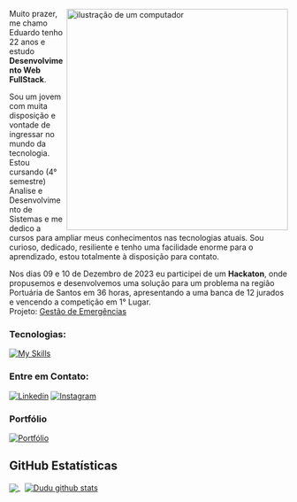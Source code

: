 <div style="width: 100%;">
<img src="https://ik.imagekit.io/duduzinvdlk/perfil/pc.png?updatedAt=1704672958630" alt="ilustração de um computador" min-width="400px" max-width="400px" width="400px" align="right">

<p align="left"> 
Muito prazer, me chamo Eduardo tenho 22 anos e estudo <strong>Desenvolvimento Web FullStack</strong>.

Sou um jovem com muita disposição e vontade de ingressar no mundo da tecnologia. Estou cursando (4° semestre) Analise e Desenvolvimento de Sistemas e me dedico a cursos para ampliar meus conhecimentos nas tecnologias atuais. Sou curioso, dedicado, resiliente e tenho uma facilidade enorme para o aprendizado, estou totalmente à disposição para contato.

Nos dias 09 e 10 de Dezembro de 2023 eu participei de um <strong>Hackaton</strong>, onde propusemos e desenvolvemos uma solução para um problema na região Portuária de Santos em 36 horas, apresentando a uma banca de 12 jurados e vencendo a competição em 1° Lugar. 
<br>
Projeto: [Gestão de Emergências](https://www.linkedin.com/posts/abtra_euapoioportohacksts-abtra-camps-activity-7140795969264168960-gvM9?utm_source=share&utm_medium=member_desktop)
<br>

### Tecnologias:
[![My Skills](https://skillicons.dev/icons?i=js,html,css,react,tailwind,php,mysql,nodejs,nextjs,typescript)](https://skillicons.dev)

### Entre em Contato:
[![Linkedin](https://skillicons.dev/icons?i=linkedin)](https://www.linkedin.com/in/dudu-arsenal/)
[![Instagram](https://skillicons.dev/icons?i=instagram)](https://www.instagram.com/eduardo.s.s13/)

### Portfólio
[![Portfólio](https://skillicons.dev/icons?i=devto)](https://portfoliodudu.vercel.app)
<br>
## GitHub Estatísticas
<a href="https://github.com/duduarsenal">
  <img align="center" src="https://github-readme-stats.vercel.app/api/top-langs/?username=duduarsenal&theme=dark&hide_langs_below=1" />
</a>
&nbsp;
<a href="https://github.com/duduarsenal">
  <img align="center" src="https://github-readme-stats.vercel.app/api?username=duduarsenal&show_icons=true&theme=dark&line_height=27" alt="Dudu github stats"/>
</a>
